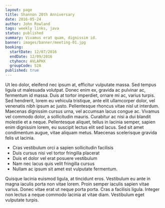 ```yaml
---
layout: page
title: Shannon 20th Anniversary
date: 2016-05-24
author: John Rowland
tags: weekly links, java
status: published
summary: Vivamus erat quam, dignissim id.
banner: images/banner/meeting-01.jpg
booking:
  startDate: 12/07/2016
  endDate: 12/09/2016
  ctyhocn: AVLAPHX
  groupCode: S2A
published: true
---
```

Ut leo dolor, eleifend nec ipsum at, efficitur vulputate massa. Sed tempus ligula ut malesuada volutpat. Donec enim ex, gravida ac pulvinar ac, fermentum id massa. Duis at tortor imperdiet, ornare mi ac, varius turpis. Sed hendrerit, lorem eu vehicula tristique, ante elit ullamcorper dolor, vel venenatis nibh ipsum ac justo. Pellentesque rhoncus vitae nisl ut interdum. Maecenas dignissim cursus urna, vel accumsan lacus congue ac. Vivamus vel commodo dolor, a sollicitudin mauris. Curabitur ac nisi a dui blandit molestie et a neque. Pellentesque aliquet, tellus in lacinia semper, sapien enim dignissim lorem, eu suscipit lectus elit sed lacus. Sed sit amet condimentum augue, vitae aliquam metus. Maecenas scelerisque gravida felis ut lacinia.

* Cras vestibulum orci a sapien sollicitudin facilisis
* Duis cursus nisi vel tortor fringilla placerat
* Duis et dolor vel erat posuere vestibulum
* Nam nec lacus quis velit fringilla cursus
* Nullam ac ipsum sit amet est vulputate fermentum.

Quisque lacinia euismod ligula, at tincidunt eros. Vestibulum eu ante in magna iaculis porta non vitae lorem. Proin semper iaculis sapien vitae varius. Donec vitae erat ut neque porta porta. Cras a facilisis ligula. Integer non lectus a neque commodo lacinia at vitae diam. Vestibulum eget vulputate turpis.
